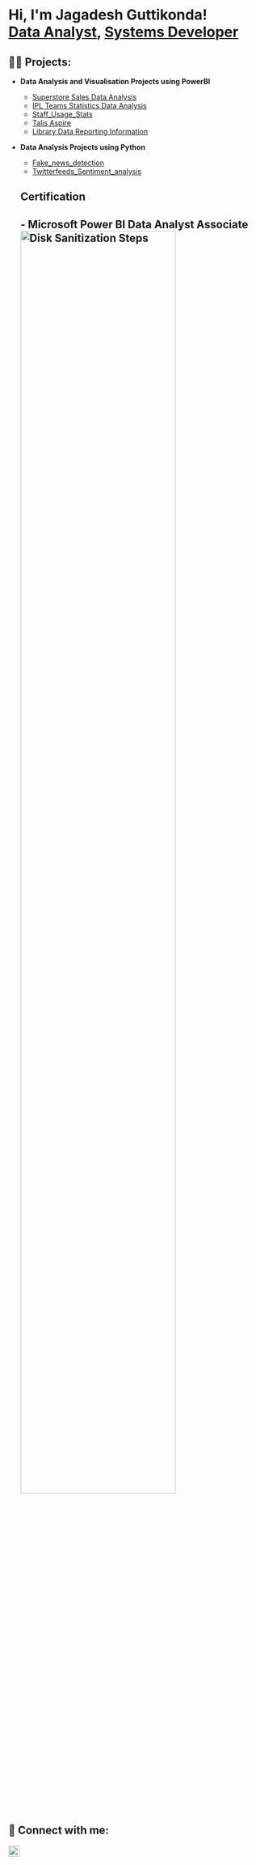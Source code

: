 <h1>Hi, I'm Jagadesh Guttikonda! <br/><a href="https://github.com/Jagadesh2708">Data Analyst</a>, <a href="https://www.linkedin.com/in/jagadesh-guttikonda-177654154/">Systems Developer</a></h1>

<h2>👨‍💻 Projects:</h2>

- <b>Data Analysis and Visualisation Projects using PowerBI</b>
  - [Superstore Sales Data Analysis](https://github.com/Jagadesh2708/SalesAnalysis-/blob/main/README.md)
  - [IPL Teams Statistics Data Analysis](https://github.com/Jagadesh2708/IPLDataAnalysis)
  - [Staff_Usage_Stats](https://github.com/Jagadesh2708/Staff_Usage_Stats.git)
  - [Talis Aspire](https://github.com/Jagadesh2708/TalisAspire.git)
  - [Library Data Reporting Information](https://github.com/Jagadesh2708/Library-Data-Reporting-Information.git)
- <b>Data Analysis Projects using Python</b>
  - [Fake_news_detection](https://github.com/Jagadesh2708/PythonProjects/blob/main/README.md)
  - [Twitterfeeds_Sentiment_analysis](https://github.com/Jagadesh2708/TwitterFeed_SentimentAnalysis/blob/main/README.md)
  
  <h2>Certification<h2>
  - Microsoft Power BI Data Analyst Associate<img src="https://i.imgur.com/7DRA9Pk.png" height="80%" width="80%" alt="Disk Sanitization Steps"/>

<h2> 🤳 Connect with me:</h2>


[<img align="left" alt="JagadeshGuttikonda | LinkedIn" width="22px" src="https://cdn.jsdelivr.net/npm/simple-icons@v3/icons/linkedin.svg" />][linkedin]


[linkedin]: https://www.linkedin.com/in/jagadesh-guttikonda-177654154/

